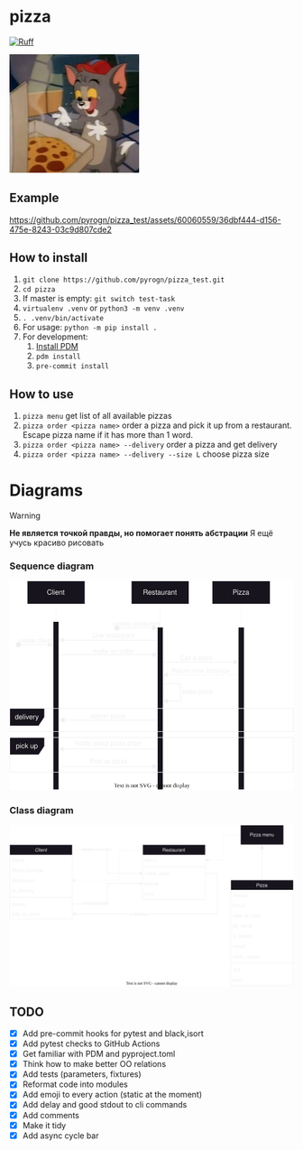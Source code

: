 # pizza

[![Ruff](https://img.shields.io/endpoint?url=https://raw.githubusercontent.com/astral-sh/ruff/main/assets/badge/v2.json)](https://github.com/astral-sh/ruff)

<img src="./pictures/tom.png" width="230"/>

## Example

https://github.com/pyrogn/pizza_test/assets/60060559/36dbf444-d156-475e-8243-03c9d807cde2


## How to install
1. `git clone https://github.com/pyrogn/pizza_test.git`
2. `cd pizza`
3. If master is empty: `git switch test-task`
4. `virtualenv .venv` or `python3 -m venv .venv`
5. `. .venv/bin/activate`
6. For usage: `python -m pip install .`
7. For development:
   1. [Install PDM](https://pdm.fming.dev/latest/#recommended-installation-method)
   2. `pdm install`
   3. `pre-commit install`

## How to use

1. `pizza menu` get list of all available pizzas
2. `pizza order <pizza name>` order a pizza and pick it up from a restaurant. Escape pizza name if it has more than 1 word.
3. `pizza order <pizza name> --delivery` order a pizza and get delivery
4. `pizza order <pizza name> --delivery --size L` choose pizza size

# Diagrams

> [!WARNING]
> **Не является точкой правды, но помогает понять абстрации** Я ещё учусь красиво рисовать

### Sequence diagram
![sequence diagram](./pictures/order_pizza_sequence.drawio.svg)

### Class diagram
![class diagram](./pictures/class_diagram.svg)

## TODO
* [x] Add pre-commit hooks for pytest and black,isort
* [x] Add pytest checks to GitHub Actions
* [x] Get familiar with PDM and pyproject.toml
* [x] Think how to make better OO relations
* [x] Add tests (parameters, fixtures)
* [x] Reformat code into modules
* [x] Add emoji to every action (static at the moment)
* [x] Add delay and good stdout to cli commands
* [x] Add comments
* [x] Make it tidy
* [x] Add async cycle bar
